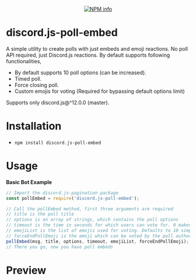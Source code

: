 <div align="center">
  <p>
    <a href="https://nodei.co/npm/discord.js-poll-embed
/"><img src="https://nodei.co/npm/discord.js-poll-embed.png?downloads=true&stars=true" alt="NPM info" /></a>
  </p>
</div>


# discord.js-poll-embed
A simple utility to create polls with just embeds and emoji reactions. No poll API required, just Discord.js reactions. By default supports following functionalities,
* By default supports 10 poll options (can be increased).
* Timed poll.
* Force closing poll.
* Custom emojis for voting (Required for bypassing default options limit)

Supports only discord.js@^12.0.0 (master).
# Installation
* `npm install discord.js-poll-embed`

# Usage
__Basic Bot Example__
```js
// Import the discord.js-pagination package
const pollEmbed = require('discord.js-poll-embed');

// Call the pollEmbed method, first three arguments are required
// title is the poll title
// options is an array of strings, which contains the poll options
// timeout is the time in seconds for which users can vote for. 0 makes it infinite and default value is 30 seconds
// emojiList is the list of emojis used for voting. Defaults to 10 simple digit emojis. Which also limits the no of options you can give by default to 10. While using custom emojis be careful that discord doesnt support some emojis.
// forceEndPollEmoji is the emoji which can be voted by the poll author to force close voting. Default value is a green check box.
pollEmbed(msg, title, options, timeout, emojiList, forceEndPollEmoji);
// There you go, now you have poll embeds
```
# Preview
